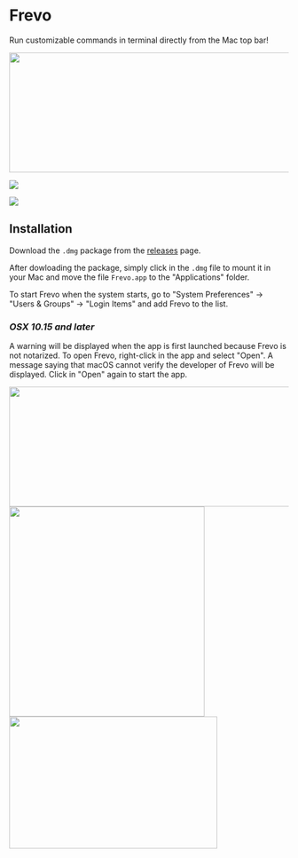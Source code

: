 # Frevo

Run customizable commands in terminal directly from the Mac top bar!

<img src="https://i.imgur.com/ymocru0.png" width="555" height="216" />

![](https://i.imgur.com/S787zXy.png)

![](https://media.giphy.com/media/5wFIpb7YYnHnpNuDic/giphy.gif)

## Installation

Download the `.dmg` package from the [releases](https://github.com/matuzalemmuller/Frevo/releases) page.

After dowloading the package, simply click in the `.dmg` file to mount it in your Mac and move the file `Frevo.app` to the "Applications" folder.

To start Frevo when the system starts, go to "System Preferences" -> "Users & Groups" -> "Login Items" and add Frevo to the list.

### *OSX 10.15 and later*

A warning will be displayed when the app is first launched because Frevo is not notarized. To open Frevo, right-click in the app and select "Open". A message saying that macOS cannot verify the developer of Frevo will be displayed. Click in "Open" again to start the app.

<img src="https://i.imgur.com/2HCpHCR.png" width="555" height="216" />
<img src="https://i.imgur.com/P52LsLf.png" width="352" height="378" />
<img src="https://i.imgur.com/VMQwohu.png" width="375" height="238" />
